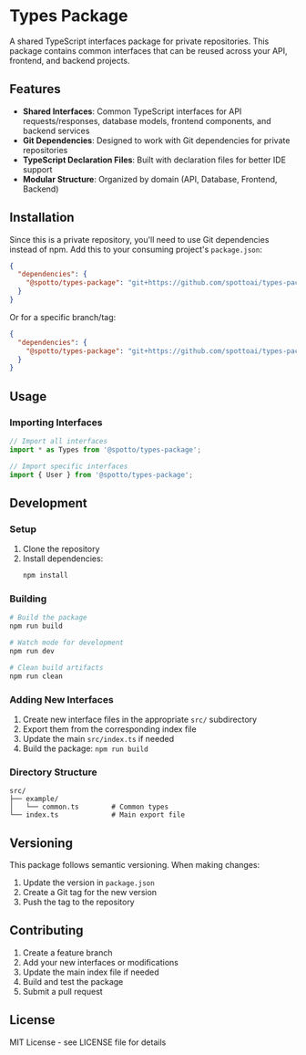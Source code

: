 # Types Package

A shared TypeScript interfaces package for private repositories. This package contains common interfaces that can be reused across your API, frontend, and backend projects.

## Features

- **Shared Interfaces**: Common TypeScript interfaces for API requests/responses, database models, frontend components, and backend services
- **Git Dependencies**: Designed to work with Git dependencies for private repositories
- **TypeScript Declaration Files**: Built with declaration files for better IDE support
- **Modular Structure**: Organized by domain (API, Database, Frontend, Backend)

## Installation

Since this is a private repository, you'll need to use Git dependencies instead of npm. Add this to your consuming project's `package.json`:

```json
{
  "dependencies": {
    "@spotto/types-package": "git+https://github.com/spottoai/types-package.git#main"
  }
}
```

Or for a specific branch/tag:

```json
{
  "dependencies": {
    "@spotto/types-package": "git+https://github.com/spottoai/types-package.git#v1.0.0"
  }
}
```

## Usage

### Importing Interfaces

```typescript
// Import all interfaces
import * as Types from '@spotto/types-package';

// Import specific interfaces
import { User } from '@spotto/types-package';
```
## Development

### Setup

1. Clone the repository
2. Install dependencies:
   ```bash
   npm install
   ```

### Building

```bash
# Build the package
npm run build

# Watch mode for development
npm run dev

# Clean build artifacts
npm run clean
```

### Adding New Interfaces

1. Create new interface files in the appropriate `src/` subdirectory
2. Export them from the corresponding index file
3. Update the main `src/index.ts` if needed
4. Build the package: `npm run build`

### Directory Structure

```
src/
├── example/
│   └── common.ts        # Common types
└── index.ts             # Main export file
```

## Versioning

This package follows semantic versioning. When making changes:

1. Update the version in `package.json`
2. Create a Git tag for the new version
3. Push the tag to the repository

## Contributing

1. Create a feature branch
2. Add your new interfaces or modifications
3. Update the main index file if needed
4. Build and test the package
5. Submit a pull request

## License

MIT License - see LICENSE file for details